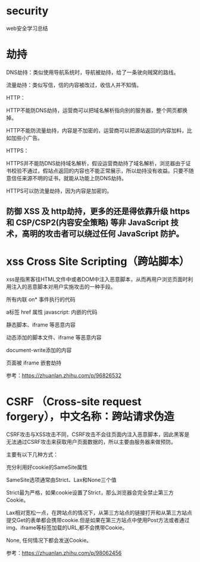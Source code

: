 # security
web安全学习总结

# 劫持
DNS劫持：类似使用导航系统时，导航被劫持，给了一条驶向贼窝的路线。

流量劫持：类似写信，信的内容被改过，收信人并不知情。

HTTP：

HTTP不能防DNS劫持，运营商可以把域名解析指向别的服务器，整个网页都换掉。

HTTP不能防流量劫持，内容是不加密的，运营商可以把源站返回的内容加料，比如加些小广告。

HTTPS：

HTTPS并不能防DNS劫持域名解析，假设运营商劫持了域名解析，浏览器由于证书校验不通过，假站点返回的内容也不能正常展示，所以劫持没有收益。只要不随意信任来源不明的证书，就能从功能上防DNS劫持。

HTTPS可以防流量劫持，因为内容是加密的。

## 防御 XSS 及 http劫持，更多的还是得依靠升级 https 和 CSP/CSP2(内容安全策略) 等非 JavaScript 技术，高明的攻击者可以绕过任何 JavaScript 防护。

# xss Cross Site Scripting（跨站脚本）

xss是指黑客往HTML文件中或者DOM中注入恶意脚本，从而再用户浏览页面时利用注入的恶意脚本对用户实施攻击的一种手段。

所有内联 on* 事件执行的代码

a标签 href 属性 javascript: 内嵌的代码

静态脚本、iframe 等恶意内容

动态添加的脚本文件、iframe 等恶意内容

document-write添加的内容

页面被 iframe 嵌套劫持

参考：https://zhuanlan.zhihu.com/p/96826532

# CSRF （Cross-site request forgery），中文名称：跨站请求伪造

CSRF攻击与XSS攻击不同，CSRF攻击不会往页面内注入恶意脚本，因此黑客是无法通过CSRF攻击来获取用户页面数据的，所以主要由服务器来做预防。

主要有以下几种方式：

充分利用好cookie的SameSite属性

SameSite选项通常由Strict、Lax和None三个值

Strict最为严格，如果cookie设置了Strict，那么浏览器会完全禁止第三方Cookie。

Lax相对宽松一点，在跨站点的情况下，从第三方站点的链接打开和从第三方站点提交Get的表单都会携带cookie.但是如果在第三方站点中使用Post方法或者通过img、iframe等标签加载的URL,都不会携带Cookie。

None, 任何情况下都会发送Cookie。

参考：https://zhuanlan.zhihu.com/p/98062456
